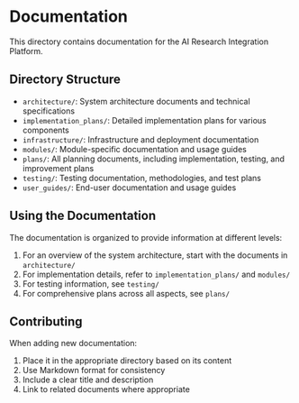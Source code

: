 # Documentation

This directory contains documentation for the AI Research Integration Platform.

## Directory Structure

- `architecture/`: System architecture documents and technical specifications
- `implementation_plans/`: Detailed implementation plans for various components
- `infrastructure/`: Infrastructure and deployment documentation
- `modules/`: Module-specific documentation and usage guides
- `plans/`: All planning documents, including implementation, testing, and improvement plans
- `testing/`: Testing documentation, methodologies, and test plans
- `user_guides/`: End-user documentation and usage guides

## Using the Documentation

The documentation is organized to provide information at different levels:

1. For an overview of the system architecture, start with the documents in `architecture/`
2. For implementation details, refer to `implementation_plans/` and `modules/`
3. For testing information, see `testing/`
4. For comprehensive plans across all aspects, see `plans/`

## Contributing

When adding new documentation:

1. Place it in the appropriate directory based on its content
2. Use Markdown format for consistency
3. Include a clear title and description
4. Link to related documents where appropriate